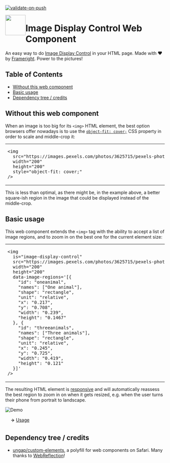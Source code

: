 [![validate-on-push](https://github.com/AurelienLourot/frameright-web-component/actions/workflows/validate-on-push.yml/badge.svg)](https://github.com/AurelienLourot/frameright-web-component/actions/workflows/validate-on-push.yml)

[<img src="https://avatars.githubusercontent.com/u/35964478?s=200&v=4" align="left" width="64" height="64">](https://frameright.io)

# Image Display Control Web Component

An easy way to do [Image Display Control](https://frameright.io) in your HTML
page. Made with :heart: by [Frameright](https://frameright.io). Power to the
pictures!

## Table of Contents

<!-- toc -->

- [Without this web component](#without-this-web-component)
- [Basic usage](#basic-usage)
- [Dependency tree / credits](#dependency-tree--credits)

<!-- tocstop -->

## Without this web component

When an image is too big for its `<img>` HTML element, the best option browsers
offer nowadays is to use the
[`object-fit: cover;`](https://developer.mozilla.org/en-US/docs/Web/CSS/object-fit)
CSS property in order to scale and middle-crop it:

<table style="border: none;"><tr style="border: none;">
<td style="border: none;"><pre>
&lt;img
  src="https://images.pexels.com/photos/3625715/pexels-photo-3625715.jpeg"
  width="200"
  height="200"
  style="object-fit: cover;"
/&gt;
</pre></td>
<td style="border: none;"><img src="docs/assets/middlecrop.png"></td>
</tr></table>

This is less than optimal, as there might be, in the example above, a better
square-ish region in the image that could be displayed instead of the
middle-crop.

## Basic usage

This web component extends the `<img>` tag with the ability to accept a list of
image regions, and to zoom in on the best one for the current element size:

<table style="border: none;"><tr style="border: none;">
<td style="border: none;"><pre>
&lt;img
  is="image-display-control"
  src="https://images.pexels.com/photos/3625715/pexels-photo-3625715.jpeg"
  width="200"
  height="200"
  data-image-regions='[{
    "id": "oneanimal",
    "names": ["One animal"],
    "shape": "rectangle",
    "unit": "relative",
    "x": "0.217",
    "y": "0.708",
    "width": "0.239",
    "height": "0.1467"
  }, {
    "id": "threeanimals",
    "names": ["Three animals"],
    "shape": "rectangle",
    "unit": "relative",
    "x": "0.245",
    "y": "0.725",
    "width": "0.419",
    "height": "0.121"
  }]'
/&gt;
</pre></td>
<td style="border: none;"><img src="docs/assets/oneanimal.png"></td>
</tr></table>

The resulting HTML element is
[responsive](https://developer.mozilla.org/en-US/docs/Learn/CSS/CSS_layout/Responsive_Design)
and will automatically reassess the best region to zoom in on when it gets
resized, e.g. when the user turns their phone from portrait to landscape.

![Demo](image-display-control/docs/assets/demo.gif)

&emsp; :airplane: [Usage](image-display-control/)

## Dependency tree / credits

- [ungap/custom-elements](https://github.com/ungap/custom-elements), a polyfill
  for web components on Safari. Many thanks to
  [WebReflection](https://github.com/WebReflection)!
